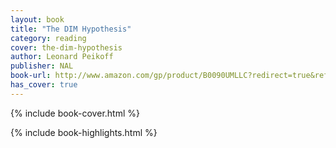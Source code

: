 ```yaml
---
layout: book
title: "The DIM Hypothesis"
category: reading
cover: the-dim-hypothesis
author: Leonard Peikoff
publisher: NAL
book-url: http://www.amazon.com/gp/product/B0090UMLLC?redirect=true&ref_=kinw_myk_ro_title
has_cover: true
---
```

{% include book-cover.html %}

{% include book-highlights.html %}
